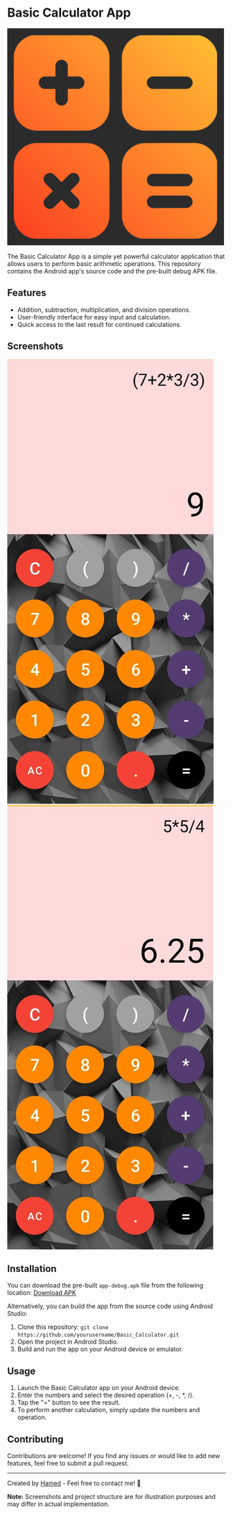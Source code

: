 # Basic Calculator App

![Calculator App](/screenshots/app_screenshot.png)

The Basic Calculator App is a simple yet powerful calculator application that allows users to perform basic arithmetic operations. This repository contains the Android app's source code and the pre-built debug APK file.

## Features

- Addition, subtraction, multiplication, and division operations.
- User-friendly interface for easy input and calculation.
- Quick access to the last result for continued calculations.

## Screenshots

![Screenshot 1](/screenshots/screenshot1.jpg)
![Screenshot 2](/screenshots/screenshot2.jpg)

## Installation

You can download the pre-built `app-debug.apk` file from the following location:
[Download APK](/app-debug.apk)

Alternatively, you can build the app from the source code using Android Studio:

1. Clone this repository: `git clone https://github.com/yourusername/Basic_Calculator.git`
2. Open the project in Android Studio.
3. Build and run the app on your Android device or emulator.

## Usage

1. Launch the Basic Calculator app on your Android device.
2. Enter the numbers and select the desired operation (+, -, *, /).
3. Tap the "=" button to see the result.
4. To perform another calculation, simply update the numbers and operation.

## Contributing

Contributions are welcome! If you find any issues or would like to add new features, feel free to submit a pull request.

---

Created by [Hamed](https://github.com/hamed2634) - Feel free to contact me! 📧

**Note:** Screenshots and project structure are for illustration purposes and may differ in actual implementation.

